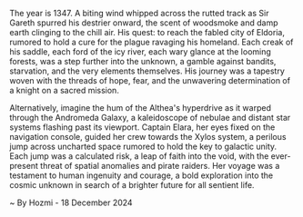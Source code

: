 
The year is 1347.  A biting wind whipped across the rutted track as Sir Gareth spurred his destrier onward, the scent of woodsmoke and damp earth clinging to the chill air.  His quest: to reach the fabled city of Eldoria, rumored to hold a cure for the plague ravaging his homeland.  Each creak of his saddle, each ford of the icy river, each wary glance at the looming forests, was a step further into the unknown, a gamble against bandits, starvation, and the very elements themselves.  His journey was a tapestry woven with the threads of hope, fear, and the unwavering determination of a knight on a sacred mission.

Alternatively, imagine the hum of the Althea's hyperdrive as it warped through the Andromeda Galaxy, a kaleidoscope of nebulae and distant star systems flashing past its viewport.  Captain Elara, her eyes fixed on the navigation console, guided her crew towards the Xylos system, a perilous jump across uncharted space rumored to hold the key to galactic unity.  Each jump was a calculated risk, a leap of faith into the void, with the ever-present threat of spatial anomalies and pirate raiders.  Her voyage was a testament to human ingenuity and courage, a bold exploration into the cosmic unknown in search of a brighter future for all sentient life.

~ By Hozmi - 18 December 2024
